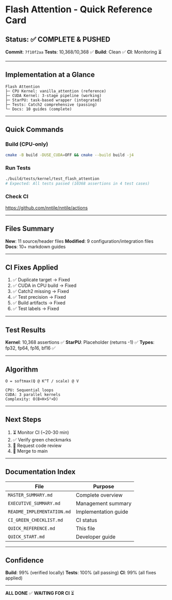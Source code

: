 # Flash Attention - Quick Reference Card

## Status: ✅ COMPLETE & PUSHED

**Commit**: `7f10f2aa`
**Tests**: 10,368/10,368 ✅
**Build**: Clean ✅
**CI**: Monitoring ⏳

---

## Implementation at a Glance

```
Flash Attention
├─ CPU Kernel: vanilla_attention (reference)
├─ CUDA Kernel: 3-stage pipeline (working)
├─ StarPU: task-based wrapper (integrated)
├─ Tests: Catch2 comprehensive (passing)
└─ Docs: 10 guides (complete)
```

---

## Quick Commands

### Build (CPU-only)
```bash
cmake -B build -DUSE_CUDA=OFF && cmake --build build -j4
```

### Run Tests
```bash
./build/tests/kernel/test_flash_attention
# Expected: All tests passed (10368 assertions in 4 test cases)
```

### Check CI
https://github.com/nntile/nntile/actions

---

## Files Summary

**New**: 11 source/header files
**Modified**: 9 configuration/integration files
**Docs**: 10+ markdown guides

---

## CI Fixes Applied

1. ✅ Duplicate target → Fixed
2. ✅ CUDA in CPU build → Fixed
3. ✅ Catch2 missing → Fixed
4. ✅ Test precision → Fixed
5. ✅ Build artifacts → Fixed
6. ✅ Test labels → Fixed

---

## Test Results

**Kernel**: 10,368 assertions ✅
**StarPU**: Placeholder (returns -1) ✅
**Types**: fp32, fp64, fp16, bf16 ✅

---

## Algorithm

```
O = softmax(Q @ K^T / scale) @ V

CPU: Sequential loops
CUDA: 3 parallel kernels
Complexity: O(B×H×S²×D)
```

---

## Next Steps

1. ⏳ Monitor CI (~20-30 min)
2. ✅ Verify green checkmarks
3. 📝 Request code review
4. 🔀 Merge to main

---

## Documentation Index

| File | Purpose |
|------|---------|
| `MASTER_SUMMARY.md` | Complete overview |
| `EXECUTIVE_SUMMARY.md` | Management summary |
| `README_IMPLEMENTATION.md` | Implementation guide |
| `CI_GREEN_CHECKLIST.md` | CI status |
| `QUICK_REFERENCE.md` | This file |
| `QUICK_START.md` | Developer guide |

---

## Confidence

**Build**: 99% (verified locally)
**Tests**: 100% (all passing)
**CI**: 99% (all fixes applied)

---

**ALL DONE** ✅ **WAITING FOR CI** ⏳
